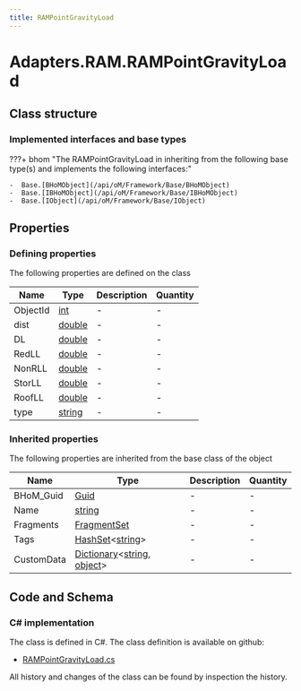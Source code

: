 ```yaml
---
title: RAMPointGravityLoad
---
```


# Adapters.RAM.RAMPointGravityLoad



## Class structure

### Implemented interfaces and base types

???+ bhom "The RAMPointGravityLoad in inheriting from the following base type(s) and implements the following interfaces:"

    -  Base.[BHoMObject](/api/oM/Framework/Base/BHoMObject)
    -  Base.[IBHoMObject](/api/oM/Framework/Base/IBHoMObject)
    -  Base.[IObject](/api/oM/Framework/Base/IObject)


## Properties



### Defining properties

The following properties are defined on the class

| Name             | Type             | Description      | Quantity         |
|------------------|------------------|------------------|------------------|
| ObjectId | [int](https://learn.microsoft.com/en-us/dotnet/api/System.Int32?view=netstandard-2.0) | - | - |
| dist | [double](https://learn.microsoft.com/en-us/dotnet/api/System.Double?view=netstandard-2.0) | - | - |
| DL | [double](https://learn.microsoft.com/en-us/dotnet/api/System.Double?view=netstandard-2.0) | - | - |
| RedLL | [double](https://learn.microsoft.com/en-us/dotnet/api/System.Double?view=netstandard-2.0) | - | - |
| NonRLL | [double](https://learn.microsoft.com/en-us/dotnet/api/System.Double?view=netstandard-2.0) | - | - |
| StorLL | [double](https://learn.microsoft.com/en-us/dotnet/api/System.Double?view=netstandard-2.0) | - | - |
| RoofLL | [double](https://learn.microsoft.com/en-us/dotnet/api/System.Double?view=netstandard-2.0) | - | - |
| type | [string](https://learn.microsoft.com/en-us/dotnet/api/System.String?view=netstandard-2.0) | - | - |


### Inherited properties
The following properties are inherited from the base class of the object

| Name             | Type             | Description      | Quantity         |
|------------------|------------------|------------------|------------------|
| BHoM_Guid | [Guid](https://learn.microsoft.com/en-us/dotnet/api/System.Guid?view=netstandard-2.0) | - | - |
| Name | [string](https://learn.microsoft.com/en-us/dotnet/api/System.String?view=netstandard-2.0) | - | - |
| Fragments | [FragmentSet](/api/oM/Framework/Base/FragmentSet) | - | - |
| Tags | [HashSet](https://learn.microsoft.com/en-us/dotnet/api/System.Collections.Generic.HashSet-1?view=netstandard-2.0)&lt;[string](https://learn.microsoft.com/en-us/dotnet/api/System.String?view=netstandard-2.0)&gt; | - | - |
| CustomData | [Dictionary](https://learn.microsoft.com/en-us/dotnet/api/System.Collections.Generic.Dictionary-2?view=netstandard-2.0)&lt;[string](https://learn.microsoft.com/en-us/dotnet/api/System.String?view=netstandard-2.0), [object](https://learn.microsoft.com/en-us/dotnet/api/System.Object?view=netstandard-2.0)&gt; | - | - |


## Code and Schema

### C# implementation

The class is defined in C#. The class definition is available on github:

- [RAMPointGravityLoad.cs](https://github.com/BHoM/RAM_Toolkit/blob/develop/RAM_oM/Results/RAMPointGravityLoad.cs)

All history and changes of the class can be found by inspection the history.
